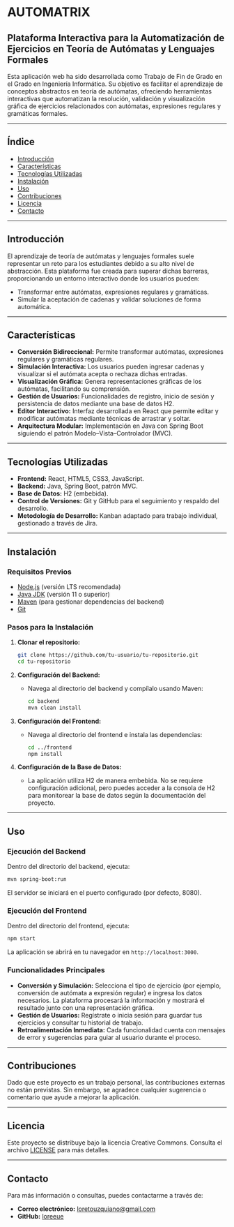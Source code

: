 # AUTOMATRIX
## Plataforma Interactiva para la Automatización de Ejercicios en Teoría de Autómatas y Lenguajes Formales

Esta aplicación web ha sido desarrollada como Trabajo de Fin de Grado en el Grado en Ingeniería Informática. Su objetivo es facilitar el aprendizaje de conceptos abstractos en teoría de autómatas, ofreciendo herramientas interactivas que automatizan la resolución, validación y visualización gráfica de ejercicios relacionados con autómatas, expresiones regulares y gramáticas formales.

---

## Índice

- [Introducción](#introducción)
- [Características](#características)
- [Tecnologías Utilizadas](#tecnologías-utilizadas)
- [Instalación](#instalación)
- [Uso](#uso)
- [Contribuciones](#contribuciones)
- [Licencia](#licencia)
- [Contacto](#contacto)

---

## Introducción

El aprendizaje de teoría de autómatas y lenguajes formales suele representar un reto para los estudiantes debido a su alto nivel de abstracción. Esta plataforma fue creada para superar dichas barreras, proporcionando un entorno interactivo donde los usuarios pueden:
- Transformar entre autómatas, expresiones regulares y gramáticas.
- Simular la aceptación de cadenas y validar soluciones de forma automática.

---

## Características

- **Conversión Bidireccional:** Permite transformar autómatas, expresiones regulares y gramáticas regulares.
- **Simulación Interactiva:** Los usuarios pueden ingresar cadenas y visualizar si el autómata acepta o rechaza dichas entradas.
- **Visualización Gráfica:** Genera representaciones gráficas de los autómatas, facilitando su comprensión.
- **Gestión de Usuarios:** Funcionalidades de registro, inicio de sesión y persistencia de datos mediante una base de datos H2.
- **Editor Interactivo:** Interfaz desarrollada en React que permite editar y modificar autómatas mediante técnicas de arrastrar y soltar.
- **Arquitectura Modular:** Implementación en Java con Spring Boot siguiendo el patrón Modelo–Vista–Controlador (MVC).

---

## Tecnologías Utilizadas

- **Frontend:** React, HTML5, CSS3, JavaScript.
- **Backend:** Java, Spring Boot, patrón MVC.
- **Base de Datos:** H2 (embebida).
- **Control de Versiones:** Git y GitHub para el seguimiento y respaldo del desarrollo.
- **Metodología de Desarrollo:** Kanban adaptado para trabajo individual, gestionado a través de Jira.

---

## Instalación

### Requisitos Previos

- [Node.js](https://nodejs.org/) (versión LTS recomendada)
- [Java JDK](https://www.oracle.com/java/technologies/javase-jdk11-downloads.html) (versión 11 o superior)
- [Maven](https://maven.apache.org/) (para gestionar dependencias del backend)
- [Git](https://git-scm.com/)

### Pasos para la Instalación

1. **Clonar el repositorio:**

   ```bash
   git clone https://github.com/tu-usuario/tu-repositorio.git
   cd tu-repositorio
   ```

2. **Configuración del Backend:**

   - Navega al directorio del backend y compílalo usando Maven:

     ```bash
     cd backend
     mvn clean install
     ```

3. **Configuración del Frontend:**

   - Navega al directorio del frontend e instala las dependencias:

     ```bash
     cd ../frontend
     npm install
     ```

4. **Configuración de la Base de Datos:**

   - La aplicación utiliza H2 de manera embebida. No se requiere configuración adicional, pero puedes acceder a la consola de H2 para monitorear la base de datos según la documentación del proyecto.

---

## Uso

### Ejecución del Backend

Dentro del directorio del backend, ejecuta:

```bash
mvn spring-boot:run
```

El servidor se iniciará en el puerto configurado (por defecto, 8080).

### Ejecución del Frontend

Dentro del directorio del frontend, ejecuta:

```bash
npm start
```

La aplicación se abrirá en tu navegador en `http://localhost:3000`.

### Funcionalidades Principales

- **Conversión y Simulación:** Selecciona el tipo de ejercicio (por ejemplo, conversión de autómata a expresión regular) e ingresa los datos necesarios. La plataforma procesará la información y mostrará el resultado junto con una representación gráfica.
- **Gestión de Usuarios:** Regístrate o inicia sesión para guardar tus ejercicios y consultar tu historial de trabajo.
- **Retroalimentación Inmediata:** Cada funcionalidad cuenta con mensajes de error y sugerencias para guiar al usuario durante el proceso.

---

## Contribuciones

Dado que este proyecto es un trabajo personal, las contribuciones externas no están previstas. Sin embargo, se agradece cualquier sugerencia o comentario que ayude a mejorar la aplicación.

---

## Licencia

Este proyecto se distribuye bajo la licencia Creative Commons. Consulta el archivo [LICENSE](LICENSE) para más detalles.

---

## Contacto

Para más información o consultas, puedes contactarme a través de:

- **Correo electrónico:** loretouzquiano@gmail.com
- **GitHub:** [loreeue](https://github.com/loreeue)
